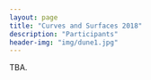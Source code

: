 ```yaml
---
layout: page
title: "Curves and Surfaces 2018"
description: "Participants"
header-img: "img/dune1.jpg"
---
```


TBA.

